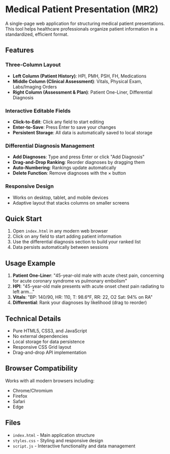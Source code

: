 # Medical Patient Presentation (MR2)

A single-page web application for structuring medical patient presentations. This tool helps healthcare professionals organize patient information in a standardized, efficient format.

## Features

### Three-Column Layout
- **Left Column (Patient History)**: HPI, PMH, PSH, FH, Medications
- **Middle Column (Clinical Assessment)**: Vitals, Physical Exam, Labs/Imaging Orders  
- **Right Column (Assessment & Plan)**: Patient One-Liner, Differential Diagnosis

### Interactive Editable Fields
- **Click-to-Edit**: Click any field to start editing
- **Enter-to-Save**: Press Enter to save your changes
- **Persistent Storage**: All data is automatically saved to local storage

### Differential Diagnosis Management
- **Add Diagnoses**: Type and press Enter or click "Add Diagnosis"
- **Drag-and-Drop Ranking**: Reorder diagnoses by dragging them
- **Auto-Numbering**: Rankings update automatically
- **Delete Function**: Remove diagnoses with the × button

### Responsive Design
- Works on desktop, tablet, and mobile devices
- Adaptive layout that stacks columns on smaller screens

## Quick Start

1. Open `index.html` in any modern web browser
2. Click on any field to start adding patient information
3. Use the differential diagnosis section to build your ranked list
4. Data persists automatically between sessions

## Usage Example

1. **Patient One-Liner**: "45-year-old male with acute chest pain, concerning for acute coronary syndrome vs pulmonary embolism"
2. **HPI**: "45-year-old male presents with acute onset chest pain radiating to left arm..."
3. **Vitals**: "BP: 140/90, HR: 110, T: 98.6°F, RR: 22, O2 Sat: 94% on RA"
4. **Differential**: Rank your diagnoses by likelihood (drag to reorder)

## Technical Details

- Pure HTML5, CSS3, and JavaScript
- No external dependencies
- Local storage for data persistence
- Responsive CSS Grid layout
- Drag-and-drop API implementation

## Browser Compatibility

Works with all modern browsers including:
- Chrome/Chromium
- Firefox
- Safari
- Edge

## Files

- `index.html` - Main application structure
- `styles.css` - Styling and responsive design
- `script.js` - Interactive functionality and data management